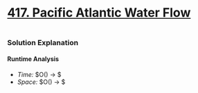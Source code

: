 # [417. Pacific Atlantic Water Flow](https://leetcode.com/problems/pacific-atlantic-water-flow/)

```python

```

### Solution Explanation 

#### Runtime Analysis  
- *Time:* $O() -> $
- *Space:* $O() -> $ 